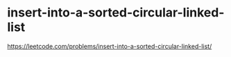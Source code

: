 # insert-into-a-sorted-circular-linked-list

https://leetcode.com/problems/insert-into-a-sorted-circular-linked-list/
